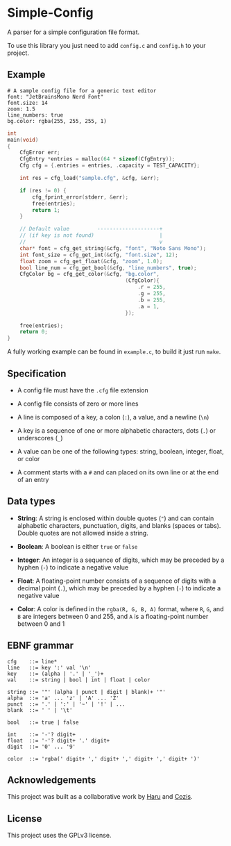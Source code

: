 # Simple-Config

A parser for a simple configuration file format.

To use this library you just need to add `config.c` and `config.h` to your project.

## Example

```
# A sample config file for a generic text editor
font: "JetBrainsMono Nerd Font"
font.size: 14
zoom: 1.5
line_numbers: true
bg.color: rgba(255, 255, 255, 1)
```

```c
int
main(void)
{
    CfgError err;
    CfgEntry *entries = malloc(64 * sizeof(CfgEntry));
    Cfg cfg = {.entries = entries, .capacity = TEST_CAPACITY};

    int res = cfg_load("sample.cfg", &cfg, &err);

    if (res != 0) {
        cfg_fprint_error(stderr, &err);
        free(entries);
        return 1;
    }

    // Default value         --------------------+
    // (if key is not found)                     |
    //                                           v
    char* font = cfg_get_string(&cfg, "font", "Noto Sans Mono");
    int font_size = cfg_get_int(&cfg, "font.size", 12);
    float zoom = cfg_get_float(&cfg, "zoom", 1.0);
    bool line_num = cfg_get_bool(&cfg, "line_numbers", true);
    CfgColor bg = cfg_get_color(&cfg, "bg.color",
                                      (CfgColor){
                                          .r = 255,
                                          .g = 255,
                                          .b = 255,
                                          .a = 1,
                                      });

    free(entries);
    return 0;
}
```

A fully working example can be found in `example.c`, to build it just run `make`.

## Specification

-   A config file must have the `.cfg` file extension

-   A config file consists of zero or more lines

-   A line is composed of a key, a colon (`:`), a value, and a newline (`\n`)

-   A key is a sequence of one or more alphabetic characters, dots (`.`) or underscores (`_`)

-   A value can be one of the following types: string, boolean, integer, float, or color

-   A comment starts with a `#` and can placed on its own line or at the end of an entry

## Data types

-   **String**: A string is enclosed within double quotes (`"`) and can contain alphabetic characters, punctuation, digits, and blanks (spaces or tabs). Double quotes are not allowed inside a string.

-   **Boolean**: A boolean is either `true` or `false`

-   **Integer**: An integer is a sequence of digits, which may be preceded by a hyphen (`-`) to indicate a negative value

-   **Float**: A floating-point number consists of a sequence of digits with a decimal point (`.`), which may be preceded by a hyphen (`-`) to indicate a negative value

-   **Color**: A color is defined in the `rgba(R, G, B, A)` format, where `R`, `G`, and `B` are integers between 0 and 255, and `A` is a floating-point number between 0 and 1

## EBNF grammar

```
cfg    ::= line*
line   ::= key ':' val '\n'
key    ::= (alpha | '.' | '_')+
val    ::= string | bool | int | float | color

string ::= '"' (alpha | punct | digit | blank)+ '"'
alpha  ::= 'a' ... 'z' | 'A' ... 'Z'
punct  ::= '.' | ':' | '~' | '!' | ...
blank  ::= ' ' | '\t'

bool   ::= true | false

int    ::= '-'? digit+
float  ::= '-'? digit+ '.' digit+
digit  ::= '0' ... '9'

color  ::= 'rgba(' digit+ ',' digit+ ',' digit+ ',' digit+ ')'
```

## Acknowledgements

This project was built as a collaborative work by [Haru](https://github.com/0xHaru) and [Cozis](https://github.com/cozis).

## License

This project uses the GPLv3 license.
